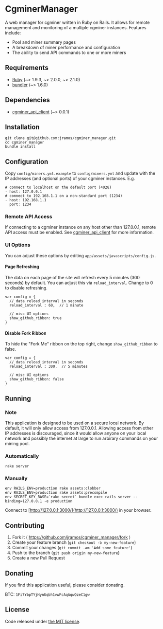 # CgminerManager

A web manager for cgminer written in Ruby on Rails. It allows for remote management and monitoring of a multiple cgminer instances. Features include:

* Pool and miner summary pages
* A breakdown of miner performance and configuration
* The ability to send API commands to one or more miners

## Requirements

* [Ruby](https://www.ruby-lang.org) (~> 1.9.3, ~> 2.0.0, ~> 2.1.0)
* [bundler](http://bundler.io/) (~> 1.6.0)

## Dependencies

* [cgminer\_api\_client](https://github.com/jramos/cgminer_api_client) (~> 0.0.1)

## Installation

    git clone git@github.com:jramos/cgminer_manager.git
    cd cgminer_manager
    bundle install

## Configuration

Copy ``config/miners.yml.example`` to ``config/miners.yml`` and update with the IP addresses (and optional ports) of your cgminer instances. E.g.

    # connect to localhost on the default port (4028)
    - host: 127.0.0.1
    # connect to 192.168.1.1 on a non-standard port (1234)
    - host: 192.168.1.1
      port: 1234

### Remote API Access

If connecting to a cgminer instance on any host other than 127.0.0.1, remote API access must be enabled. See [cgminer\_api\_client](https://github.com/jramos/cgminer_api_client) for more information.

### UI Options

You can adjust these options by editing `app/assets/javascripts/config.js`.

#### Page Refreshing

The data on each page of the site will refresh every 5 minutes (300 seconds) by default. You can adjust this via `reload_interval`. Change to 0 to disable refreshing.

    var config = {
      // data reload interval in seconds
      reload_interval : 60,  // 1 minute
      
      // misc UI options
      show_github_ribbon: true
    }

#### Disable Fork Ribbon

To hide the "Fork Me" ribbon on the top right, change `show_github_ribbon` to false.

    var config = {
      // data reload interval in seconds
      reload_interval : 300,  // 5 minutes
      
      // misc UI options
      show_github_ribbon: false
    }

## Running

### Note

This application is designed to be used on a secure local network. By default, it will only allow access from 127.0.0.1. Allowing access from other IP addresses is discouraged, since it would allow anyone on your local network and possibly the internet at large to run arbirary commands on your mining pool.

### Automatically

    rake server

### Manually

    env RAILS_ENV=production rake assets:clobber
    env RAILS_ENV=production rake assets:precompile
    env SECRET_KEY_BASE=`rake secret` bundle exec rails server --binding=127.0.0.1 -e production

Connect to [http://127.0.0.1:3000/](http://127.0.0.1:3000/) in your browser.

## Contributing

1. Fork it ( https://github.com/jramos/cgminer_manager/fork )
2. Create your feature branch (`git checkout -b my-new-feature`)
3. Commit your changes (`git commit -am 'Add some feature'`)
4. Push to the branch (`git push origin my-new-feature`)
5. Create a new Pull Request

## Donating

If you find this application useful, please consider donating.

BTC: ``1Fi7YbpTYjHynUqbh1vwPcAqAqwQzeC1gw``

## License

Code released under [the MIT license](LICENSE.txt).